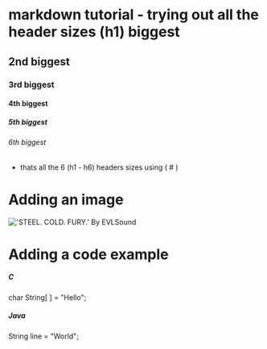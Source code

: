 # markdown tutorial - trying out all the header sizes (h1) biggest
## 2nd biggest
### 3rd biggest
#### 4th biggest
##### 5th biggest
###### 6th biggest

- thats all the 6 (h1 - h6) headers sizes using ( # )

# Adding an image
!['STEEL. COLD. FURY.' By EVLSound](https://images-wixmp-ed30a86b8c4ca887773594c2.wixmp.com/f/83c3ac45-0de3-4f59-8dfe-a2379b3a3400/djx3x39-32a82d77-cd76-463e-8dbf-e3e4191bbe52.png/v1/fill/w_1280,h_733,q_80,strp/_steel___cold___fury___by_evlsound_djx3x39-fullview.jpg?token=eyJ0eXAiOiJKV1QiLCJhbGciOiJIUzI1NiJ9.eyJzdWIiOiJ1cm46YXBwOjdlMGQxODg5ODIyNjQzNzNhNWYwZDQxNWVhMGQyNmUwIiwiaXNzIjoidXJuOmFwcDo3ZTBkMTg4OTgyMjY0MzczYTVmMGQ0MTVlYTBkMjZlMCIsIm9iaiI6W1t7ImhlaWdodCI6Ijw9NzMzIiwicGF0aCI6IlwvZlwvODNjM2FjNDUtMGRlMy00ZjU5LThkZmUtYTIzNzliM2EzNDAwXC9kangzeDM5LTMyYTgyZDc3LWNkNzYtNDYzZS04ZGJmLWUzZTQxOTFiYmU1Mi5wbmciLCJ3aWR0aCI6Ijw9MTI4MCJ9XV0sImF1ZCI6WyJ1cm46c2VydmljZTppbWFnZS5vcGVyYXRpb25zIl19.DKgM_igRGh7-9J7hqj8i-a1zetlsD51AitbQyGP8d6Q)

# Adding a code example

##### C
char String[ ] = "Hello";

##### Java
String line = "World";
